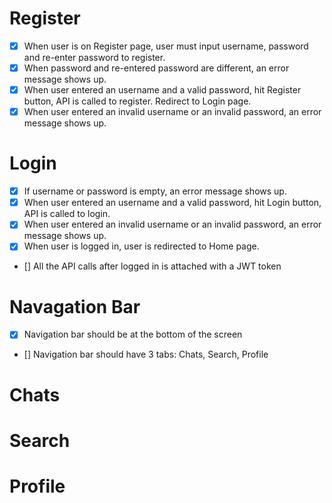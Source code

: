 # Register
- [x] When user is on Register page, user must input username, password and re-enter password to register.
- [x] When password and re-entered password are different, an error message shows up.
- [x] When user entered an username and a valid password, hit Register button, API is called to register. Redirect to Login page.
- [x] When user entered an invalid username or an invalid password, an error message shows up.

# Login
- [x] If username or password is empty, an error message shows up.
- [x] When user entered an username and a valid password, hit Login button, API is called to login.
- [x] When user entered an invalid username or an invalid password, an error message shows up.
- [x] When user is logged in, user is redirected to Home page.
- [] All the API calls after logged in is attached with a JWT token

# Navagation Bar
- [x] Navigation bar should be at the bottom of the screen
- [] Navigation bar should have 3 tabs: Chats, Search, Profile

# Chats

# Search

# Profile